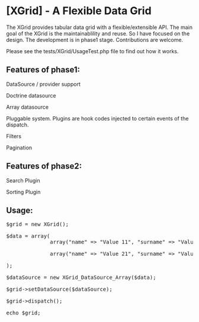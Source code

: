 [XGrid] - A Flexible Data Grid 
==================================================

The XGrid provides tabular data grid with a flexible/extensible API. 
The main goal of the XGrid is the maintainablility and reuse. So I have focused on the design. 
The development is in phase1 stage. Contributions are welcome. 

Please see the tests/XGrid/UsageTest.php file to find out how it works.

Features of phase1:
-------------------

DataSource / provider support

Doctrine datasource

Array datasource

Pluggable system. Plugins are hook codes injected to certain events of the dispatch.

Filters

Pagination

Features of phase2:
-------------------

Search Plugin

Sorting Plugin


Usage:
------

<pre>
$grid = new XGrid();

$data = array(
              array("name" => "Value 11", "surname" => "Value 12"),

              array("name" => "Value 21", "surname" => "Value 22")

);

$dataSource = new XGrid_DataSource_Array($data);

$grid->setDataSource($dataSource);

$grid->dispatch();

echo $grid;
</pre>